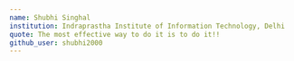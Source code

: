 ```yaml
---
name: Shubhi Singhal
institution: Indraprastha Institute of Information Technology, Delhi
quote: The most effective way to do it is to do it!!
github_user: shubhi2000
---
```

